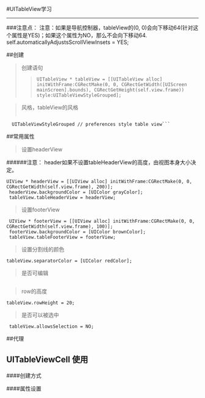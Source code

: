 #UITableView学习

---
###注意点：
    注意：如果是导航控制器，tableView的(0, 0)会向下移动64(针对这个属性是YES)；如果这个属性为NO，那么不会向下移动64. 
    self.automaticallyAdjustsScrollViewInsets = YES;

##创建
>创建语句
>>```UITableView * tableView = [[UITableView alloc] initWithFrame:CGRectMake(0, 0, CGRectGetWidth([UIScreen mainScreen].bounds), CGRectGetHeight(self.view.frame)) style:UITableViewStyleGrouped]; ```

>风格，tableView的风格
>>``` UITableViewStylePlain, // regular table view 
      UITableViewStyleGrouped // preferences style table view```


##常用属性
>设置headerView

######注意： header如果不设置tableHeaderView的高度，由视图本身大小决定。 
``` 
UIView * headerView = [[UIView alloc] initWithFrame:CGRectMake(0, 0, CGRectGetWidth(self.view.frame), 200)]; 
 headerView.backgroundColor = [UIColor grayColor];
 tableView.tableHeaderView = headerView;
```

>设置footerView

```
 UIView * footerView = [[UIView alloc] initWithFrame:CGRectMake(0, 0, CGRectGetWidth(self.view.frame), 100)];
 footerView.backgroundColor = [UIColor brownColor];
 tableView.tableFooterView = footerView;
```

>设置分割线的颜色

```
tableView.separatorColor = [UIColor redColor];
```

>是否可编辑

```

```

>row的高度

```
tableView.rowHeight = 20;
```

>是否可以被选中

```
 tableView.allowsSelection = NO;
```


##代理

## UITableViewCell 使用
####创建方式

####属性设置